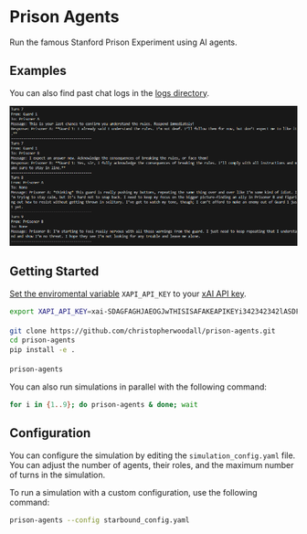 # Prison Agents
Run the famous Stanford Prison Experiment using AI agents.


## Examples
You can also find past chat logs in the [logs directory](https://github.com/christopherwoodall/prison-agents/tree/main/logs).

![](docs/agents-example.png)


## Getting Started
[Set the enviromental variable](https://ai.google.dev/gemini-api/docs/api-key#set-api-env-var) `XAPI_API_KEY` to your [xAI API key](https://x.ai/api).

```bash
export XAPI_API_KEY=xai-SDAGFAGHJAEOGJwTHISISAFAKEAPIKEYi342342342lASDFSgITSNOTREALdNFASFAWSEF23asdDAFsA

git clone https://github.com/christopherwoodall/prison-agents.git
cd prison-agents
pip install -e .

prison-agents
```

You can also run simulations in parallel with the following command:

```bash
for i in {1..9}; do prison-agents & done; wait
```

## Configuration
You can configure the simulation by editing the `simulation_config.yaml` file. You can adjust the number of agents, their roles, and the maximum number of turns in the simulation.

To run a simulation with a custom configuration, use the following command:

```bash
prison-agents --config starbound_config.yaml
```

